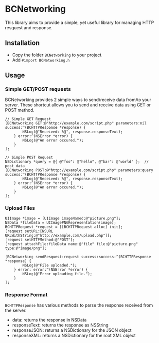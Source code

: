 # BCNetworking

This library aims to provide a simple, yet useful library for managing HTTP resquest and response.


## Installation

* Copy the folder `BCNetworking` to your project.
* Add `#import BCNetworking.h`


## Usage

### Simple GET/POST requests

BCNetworking provides 2 simple ways to send/receive data from/to your server. These shortcut allows you to send and receive data using GET or POST method.

```
// Simple GET Request
[BCNetworking GET:@"http://example.com/script.php" parameters:nil success:^(BCHTTPResponse *response) {
		NSLog(@"Received: %@", response.responseText);
	} error:^(NSError *error) {
		NSLog(@"An error occured.");
	}
];

// Simple POST Request
NSDictionary *query = @{ @"foo": @"hello", @"bar": @"world" };	// post data
[BCNetworking POST:@"http://example.com/script.php" parameters:query success:^(BCHTTPResponse *response) {
		NSLog(@"Received: %@", response.responseText);
	} error:^(NSError *error) {
		NSLog(@"An error occured.");
	}
];

```

### Upload Files

```
UIImage *image = [UIImage imageNamed:@"picture.png"];
NSData *fileData = UIImagePNGRepresentation(image);
BCHTTPRequest *request = [[BCHTTPRequest alloc] init];
[request setURL:[NSURL URLWithString:@"http://example.com/upload.php"]];
[request setHTTPMethod:@"POST"];
[request attachFile:fileData name:@"file" file:@"picture.png" type:@"image/png"];

[BCNetworking sendResquest:request success:success:^(BCHTTPResponse *response) {
		NSLog(@"File uploaded.");
	} error: error:^(NSError *error) {
		NSLog(@"Error uploading file.");
	}
];
```

### Response Format

`BCHTTPResponse` has various methods to parse the response received from the server.

* data: returns the response in NSData
* responseText: returns the response as NSString
* responseJSON: returns a NSDictionary for the JSON object
* responseXML: returns a NSDictionary for the root XML object


